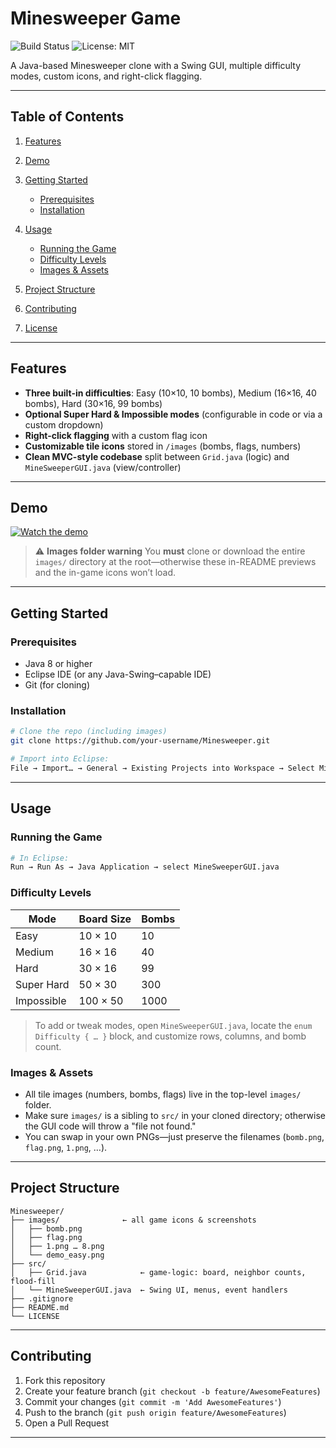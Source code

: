 # Minesweeper Game

![Build Status](https://img.shields.io/github/actions/workflow/status/JLHL20/Java-MineSweeper/main.yml)
![License: MIT](https://img.shields.io/badge/License-MIT-blue.svg)

A Java-based Minesweeper clone with a Swing GUI, multiple difficulty modes, custom icons, and right-click flagging.

---

## Table of Contents

1. [Features](#features)
2. [Demo](#demo)
3. [Getting Started](#getting-started)

   * [Prerequisites](#prerequisites)
   * [Installation](#installation)
4. [Usage](#usage)

   * [Running the Game](#running-the-game)
   * [Difficulty Levels](#difficulty-levels)
   * [Images & Assets](#images--assets)
5. [Project Structure](#project-structure)
6. [Contributing](#contributing)
7. [License](#license)

---

## Features

* **Three built-in difficulties**: Easy (10×10, 10 bombs), Medium (16×16, 40 bombs), Hard (30×16, 99 bombs)
* **Optional Super Hard & Impossible modes** (configurable in code or via a custom dropdown)
* **Right-click flagging** with a custom flag icon
* **Customizable tile icons** stored in `/images` (bombs, flags, numbers)
* **Clean MVC-style codebase** split between `Grid.java` (logic) and `MineSweeperGUI.java` (view/controller)

---

## Demo

[![Watch the demo](images/demo_thumbnail.png)]([https://drive.google.com/…](https://drive.google.com/file/d/1m1js0fJ8WE323y48bWKhJ0GJ0Mgz_Zim/view?usp=sharing))

> ⚠️ **Images folder warning**
> You **must** clone or download the entire `images/` directory at the root—otherwise these in-README previews and the in-game icons won’t load.

---

## Getting Started

### Prerequisites

* Java 8 or higher
* Eclipse IDE (or any Java-Swing–capable IDE)
* Git (for cloning)

### Installation

```bash
# Clone the repo (including images)
git clone https://github.com/your-username/Minesweeper.git

# Import into Eclipse:
File → Import… → General → Existing Projects into Workspace → Select Minesweeper folder
```

---

## Usage

### Running the Game

```bash
# In Eclipse:
Run → Run As → Java Application → select MineSweeperGUI.java
```

### Difficulty Levels

| Mode       | Board Size | Bombs |
| ---------- | ---------- | ----- |
| Easy       | 10 × 10    | 10    |
| Medium     | 16 × 16    | 40    |
| Hard       | 30 × 16    | 99    |
| Super Hard | 50 × 30    | 300   |
| Impossible | 100 × 50   | 1000  |

> To add or tweak modes, open `MineSweeperGUI.java`, locate the `enum Difficulty { … }` block, and customize rows, columns, and bomb count.

### Images & Assets

* All tile images (numbers, bombs, flags) live in the top-level `images/` folder.
* Make sure `images/` is a sibling to `src/` in your cloned directory; otherwise the GUI code will throw a "file not found."
* You can swap in your own PNGs—just preserve the filenames (`bomb.png`, `flag.png`, `1.png`, …).

---

## Project Structure

```text
Minesweeper/
├── images/              ← all game icons & screenshots
│   ├── bomb.png
│   ├── flag.png
│   ├── 1.png … 8.png
│   └── demo_easy.png
├── src/
│   ├── Grid.java            ← game-logic: board, neighbor counts, flood-fill
│   └── MineSweeperGUI.java  ← Swing UI, menus, event handlers
├── .gitignore
├── README.md
└── LICENSE
```

---

## Contributing

1. Fork this repository
2. Create your feature branch (`git checkout -b feature/AwesomeFeatures`)
3. Commit your changes (`git commit -m 'Add AwesomeFeatures'`)
4. Push to the branch (`git push origin feature/AwesomeFeatures`)
5. Open a Pull Request

---
